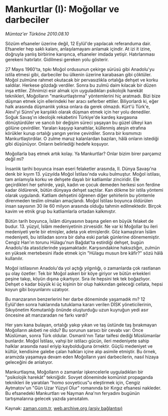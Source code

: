 # Mankurtlar (I): Moğollar ve darbeciler

*Mümtaz'er Türköne 2010.08.10*

<td class="columnist-detail">
<p>Sözüm efsaneler üzerine değil, 12 Eylül'de yapılacak referanduma dair. Efsaneler hep saklı kalanı, anlaşılamayanı anlamak içindir. At izi it izine, doğruyla yanlış birbirine karışınca, efsaneler imdada yetişir. Hatırlanması gerekeni hatırlatır. Gidilmesi gereken yolu gösterir.</p>
<p>
<div id="haberMetinDiv">
<p>27 Mayıs 1960'ta, tıpkı Moğol ordusunun çekirge sürüsü gibi Anadolu'yu istila etmesi gibi, darbeciler bu ülkenin üzerine karabasan gibi çöktüler. Moğol zulmüne rahmet okutacak bir pervasızlıkla ortalığa dehşet ve korku saldılar. Herkese gözdağı verdiler. Sonra bu zulmü daim kılacak bir düzen inşa ettiler. Zihnimizi esir almak için uyguladıkları psikolojik harekât teknikleri, Moğolların "mankurtlaştırma" yöntemlerini hiç aratmadı. Bizi bize düşman etmek için ellerindeki her aracı seferber ettiler. Biliyorlardı ki, eğer halk arasında düşmanlık yoksa onlara da gerek olmazdı. Kürt'ü Türk'e, Alevî'yi Sünni'ye karşılıklı olarak düşman etmek için her yolu denediler. Soğuk Savaş'ın ideolojik rekabetini Türkiye'de kardeş kavgasına dönüştürdüler ve sancılı bir değişim süreci yaşayan bu güzel ülkeyi kan gölüne çevirdiler. Yaraları kaşıyıp kanattılar, küllenmiş ateşin etrafına körükler kurup ortalığı yangın yerine çevirdiler. Sonra bir kısmımızı Mankurtlaştırdılar. O zulme maruz kalanlardan bazıları, hâlâ onların istediği gibi düşünüyor. Onların belirlediği hedefe koşuyor.
<p>Moğollarla baş etmek artık kolay. Ya Mankurtlar? Onlar bizim birer parçamız değil mi?
<p>İnsanlık tarihi boyunca insan eseri felaketler arasında, II. Dünya Savaşı'na denk bir kıyım 13. yüzyılda Moğol İstilası'nda vuku bulmuştur. Moğol istilası, tam anlamıyla korku ve dehşete dayalı bir katliamlar zinciridir. Ele geçirdikleri her şehirde, yaşlı, kadın ve çocuk demeden herkesi son ferdine kadar öldürerek, bütün dünyaya dehşet saçtılar. Kan dökme bir istila yöntemi olarak uygulandı. Katliam dehşetini öğrenen diğer şehirlerin bu yöntemle direnmeden teslim olmaları amaçlandı. Moğol İstilası boyunca öldürülen insan sayısının 30 ile 60 milyon arasında olduğu tahmin edilmektedir. Birçok kavim ve etnik grup bu katliamlarla ortadan kalkmıştır.
<p>Bütün tarih boyunca, İslâm dünyasının başına gelen en büyük felaket de budur. 13. yüzyıl, İslâm medeniyetinin zirvesidir. Ne var ki Moğollar bu ileri medeniyeti yerle bir etmişler, adeta yok etmişlerdir. Göz kamaştıran İslâm medeniyeti, bu istiladan sonra bir daha eski parlak günlerine dönememiştir. Cengiz Han'ın torunu Hülagu'nun Bağdat'ta estirdiği dehşet, bugün Anadolu'da atasözlerinde yaşamaktadır. Karşısındakine haksızlığın, zulmün en yüksek mertebesini ifade etmek için "Hülagu musun bre kâfir?" sözü hâlâ kullanılır. 
<p>Moğol istilasının Anadolu'da yol açtığı yılgınlığı, o zamanlarda çok rastlanan şu olay özetler: Tek bir Moğol askeri bir köye giriyor ve bütün erkekleri peşine takıp, köyün dışına çıkartıyor. Sıra ile hepsini tek tek boğazlıyor. Dehşet o kadar büyük ki üç kişinin bir olup hakkından geleceği cellata, hepsi koyun gibi boyunlarını uzatıyor.
<p>Bu manzaranın benzerlerini her darbe döneminde yaşamadık mı? 12 Eylül'den sonra haklarında tutuklama kararı verilen DİSK yöneticilerinin, Sıkıyönetim Komutanlığı önünde oluşturduğu uzun kuyruğun yedi asır öncesine ait manzaradan ne farkı vardı?
<p>Her yanı kana bulayan, ortalığı yakıp yıkan ve taş üstünde taş bırakmayan Moğolların akıbeti ne oldu? Bu sorunun sarsıcı bir cevabı var: Önce Müslüman, sonra Türk oldular. Osmanlı'nın Tatar taifesi dediği Müslümanlar bunlardır. Moğol İstilası, vahşi bir istilacı gücün, ileri medeniyete sahip halklar arasında nasıl eriyip kaybolduğuna örnektir. Güçlü medeniyet ve kültür, kendisine galebe çalan halkları içine alıp asimile etmiştir. Bu örnek, aramızda yaşamaya devam eden Moğolların yani darbecilerin, nasıl hizaya geleceğini de anlatıyor.
<p>Mankurtlaşma, Moğolların o zamanlar işkencelerle uyguladıkları bir "psikolojik harekât" tekniğidir. Sovyet döneminde komünist propaganda teknikleri ile yaratılan "homo sovyeticus"u eleştirmek için, Cengiz Aytmatov'un "Gün Uzar Yüzyıl Olur" romanında bir Kırgız efsanesi nakleder. Bu efsanedeki Mankurtları ve Nayman Ana'nın feryadını bugünün tartışmalarına gelecek yazıda yansıtalım. </p></p></p></p></p></p></p></p></div>
</p>
<a href="http://web.archive.org/web/20110106004919/mailto:m.turkone@zaman.com.tr">
</a></td>

Kaynak: [zaman.com.tr](http://zaman.com.tr/yazar.do?yazino=1014152), [web.archive.org (arşiv bağlantısı)](http://web.archive.org/web/20110106004919/http://www.zaman.com.tr/yazar.do?yazino=1014152)
